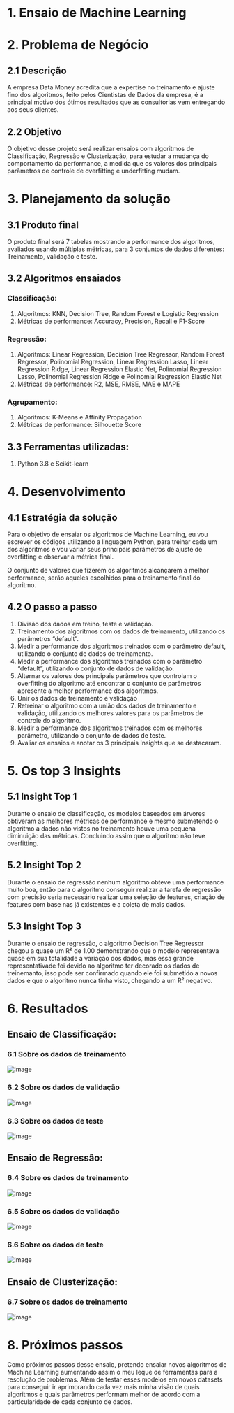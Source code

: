 # 1. Ensaio de Machine Learning

# 2. Problema de Negócio
## 2.1 Descrição
A empresa Data Money acredita que a expertise no treinamento e ajuste fino dos algoritmos, feito pelos Cientistas de Dados da empresa, é a principal motivo dos ótimos resultados que as consultorias vem entregando aos seus clientes.
## 2.2 Objetivo
O objetivo desse projeto será realizar ensaios com algoritmos de Classificação, Regressão e Clusterização, para estudar a mudança do comportamento da performance, a medida que os valores dos principais parâmetros de controle de overfitting e underfitting mudam.

# 3. Planejamento da solução
## 3.1 Produto final
O produto final será 7 tabelas mostrando a performance dos algoritmos, avaliados usando múltiplas
métricas, para 3 conjuntos de dados diferentes: Treinamento, validação e teste.

## 3.2 Algoritmos ensaiados

### Classificação:
  1. Algoritmos: KNN, Decision Tree, Random Forest e Logistic Regression
  2. Métricas de performance: Accuracy, Precision, Recall e F1-Score

### Regressão:
  1. Algoritmos: Linear Regression, Decision Tree Regressor, Random Forest Regressor, Polinomial Regression, Linear Regression Lasso, Linear Regression Ridge, Linear Regression Elastic Net, Polinomial Regression Lasso, Polinomial Regression Ridge e     Polinomial Regression Elastic Net
  2. Métricas de performance: R2, MSE, RMSE, MAE e MAPE

### Agrupamento:
  1. Algoritmos: K-Means e Affinity Propagation
  2. Métricas de performance: Silhouette Score

## 3.3 Ferramentas utilizadas:
  1. Python 3.8 e Scikit-learn

# 4. Desenvolvimento
## 4.1 Estratégia da solução
Para o objetivo de ensaiar os algoritmos de Machine Learning, eu vou escrever os códigos utilizando a linguagem Python, para treinar cada um dos algoritmos e vou variar seus principais parâmetros de ajuste de overfitting e observar a métrica final.

O conjunto de valores que fizerem os algoritmos alcançarem a melhor performance, serão aqueles escolhidos para o treinamento final do algoritmo.

## 4.2 O passo a passo
  1. Divisão dos dados em treino, teste e validação.
  2. Treinamento dos algoritmos com os dados de treinamento, utilizando os parâmetros “default”.
  3. Medir a performance dos algoritmos treinados com o parâmetro default, utilizando o conjunto de dados de treinamento.
  4. Medir a performance dos algoritmos treinados com o parâmetro “default”, utilizando o conjunto de dados de validação.
  5. Alternar os valores dos principais parâmetros que controlam o overfitting do algoritmo até encontrar o conjunto de parâmetros apresente a melhor performance dos algoritmos.
  6. Unir os dados de treinamento e validação
  7. Retreinar o algoritmo com a união dos dados de treinamento e validação, utilizando os melhores valores para os parâmetros de controle do algoritmo.
  8. Medir a performance dos algoritmos treinados com os melhores parâmetro, utilizando o conjunto de dados de teste.
  9. Avaliar os ensaios e anotar os 3 principais Insights que se destacaram.

# 5. Os top 3 Insights

## 5.1 Insight Top 1
Durante o ensaio de classificação, os modelos baseados em árvores obtiveram as melhores métricas de performance e mesmo submetendo o algoritmo a dados não vistos no treinamento houve uma pequena diminuição das métricas. Concluindo assim que o algoritmo não teve overfitting. 
## 5.2 Insight Top 2
Durante o ensaio de regressão nenhum algoritmo obteve uma performance muito boa, então para o algoritmo conseguir realizar a tarefa de regressão com precisão seria necessário realizar uma seleção de features, criação de features com base nas já existentes e a coleta de mais dados.
## 5.3 Insight Top 3
Durante o ensaio de regressão, o algoritmo Decision Tree Regressor chegou a quase um R² de 1.00 demonstrando que o modelo representava quase em sua totalidade a variação dos dados, mas essa grande representativade foi devido ao algoritmo ter decorado os dados de treinemanto, isso pode ser confirmado quando ele foi submetido a novos dados e que o algoritmo nunca tinha visto, chegando a um R² negativo. 

# 6. Resultados
## Ensaio de Classificação:
### 6.1 Sobre os dados de treinamento
![image](https://github.com/TiagoTBarreto/Ensaio-de-Machine-Learning/assets/137197787/9b6f9f9a-fbff-4923-b3f0-99459148dd9e)
### 6.2 Sobre os dados de validação
![image](https://github.com/TiagoTBarreto/Ensaio-de-Machine-Learning/assets/137197787/9b07499c-da26-4018-8833-ed541648dafd)
### 6.3 Sobre os dados de teste
![image](https://github.com/TiagoTBarreto/Ensaio-de-Machine-Learning/assets/137197787/a3572d32-de15-4af6-9b8d-e18e3b48840d)

## Ensaio de Regressão:
### 6.4 Sobre os dados de treinamento 
![image](https://github.com/TiagoTBarreto/Ensaio-de-Machine-Learning/assets/137197787/ce44308e-b9bc-4ad6-9b17-6a7db40bc2d7)
### 6.5 Sobre os dados de validação
![image](https://github.com/TiagoTBarreto/Ensaio-de-Machine-Learning/assets/137197787/1d9e353b-7b56-47a7-96de-7dc9fc6d2325)
### 6.6 Sobre os dados de teste
![image](https://github.com/TiagoTBarreto/Ensaio-de-Machine-Learning/assets/137197787/83411a8e-c8bc-4912-9a96-0c81d44a489b)

## Ensaio de Clusterização:
### 6.7 Sobre os dados de treinamento
![image](https://github.com/TiagoTBarreto/Ensaio-de-Machine-Learning/assets/137197787/d6e7c618-3678-4e19-bc16-07b03162ec85)


# 8. Próximos passos
Como próximos passos desse ensaio, pretendo ensaiar novos algoritmos de Machine Learning aumentando assim o meu leque de ferramentas para a resolução de problemas. Além de testar esses modelos em novos datasets para conseguir ir aprimorando cada vez mais minha visão de quais algoritmos e quais parâmetros performam melhor de acordo com a particularidade de cada conjunto de dados.






